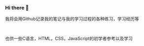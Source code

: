 ### Hi there 👋

<!--
**Yuanfeng123/Yuanfeng123** is a ✨ _special_ ✨ repository because its `README.md` (this file) appears on your GitHub profile.

Here are some ideas to get you started:

- 🔭 I’m currently working on ...
- 🌱 I’m currently learning ...
- 👯 I’m looking to collaborate on ...
- 🤔 I’m looking for help with ...
- 💬 Ask me about ...
- 📫 How to reach me: ...
- 😄 Pronouns: ...
- ⚡ Fun fact: ...
-->

我将会用Github记录我的笔记与我的学习过程的各种练习，学习经历等

<br />

也供一些C语言，HTML，CSS，JavaScript的初学者参考以及学习
